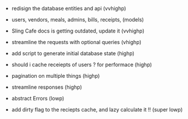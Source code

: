 * redisign the database entities and api (vvhighp)
* users, vendors, meals, admins, bills, receipts, (models)
* Sling Cafe docs is getting outdated, update it (vvhighp)
* streamline the requests with optional queries (vhighp)


* add script to generate initial database state (highp)
* should i cache receiepts of users ? for performace (highp)
* pagination on multiple things (highp)
* streamline responses (highp)

* abstract Errors (lowp)
* add dirty flag to the reciepts cache, and lazy calculate it !! (super lowp) 